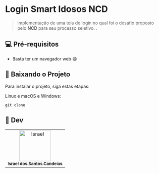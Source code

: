 # Login Smart Idosos NCD

> implementação de uma tela de login no qual foi o desafio proposto pelo **NCD** para seu processo seletivo.
.

## 💻 Pré-requisitos

* Basta ter um navegador web 😄

## 🚀 Baixando o Projeto

Para instalar o projeto, siga estas etapas:

Linux e macOS e Windows:
```
git clone 
```

## 🤝 Dev

<table>
  <tr>
    <td align="center">
      <a href="#">
        <img src="https://avatars.githubusercontent.com/u/85272814?v=4" width="100px;" alt="Israel"/><br>
        <sub>
          <b>Israel dos Santos Candeias</b>
        </sub>
      </a>
    </td>
  </tr>
</table>
